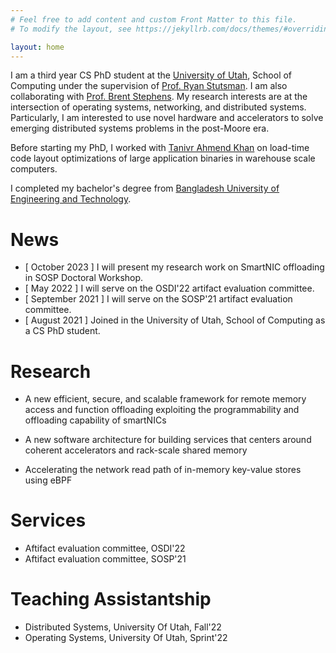 ```yaml
---
# Feel free to add content and custom Front Matter to this file.
# To modify the layout, see https://jekyllrb.com/docs/themes/#overriding-theme-defaults

layout: home
---
```


I am a third year CS PhD student at the [University of Utah](https://www.cs.utah.edu/), School of Computing
under the supervision of [Prof. Ryan Stutsman](https://rstutsman.github.io/). I am also collaborating with [Prof. Brent Stephens](https://www.cs.utah.edu/~brent/).
My research interests are at the intersection of operating systems, networking, and distributed systems.
Particularly, I am interested to use novel hardware and accelerators
to solve emerging distributed systems problems in the post-Moore era.

Before starting my PhD, I worked with [Tanivr Ahmend Khan](https://web.eecs.umich.edu/~takh/) on load-time code layout optimizations of large application binaries in warehouse scale computers.

I completed my bachelor's degree from
[Bangladesh University of Engineering and Technology](https://www.buet.ac.bd/web/).

# News #

* [ October 2023 ] I will present my research work on SmartNIC offloading in SOSP Doctoral Workshop.
* [ May 2022 ] I will serve on the OSDI'22 artifact evaluation committee.
* [ September 2021 ] I will serve on the SOSP'21 artifact evaluation committee.
* [ August 2021 ] Joined in the University of Utah, School of Computing as a CS PhD student.

# Research #

* A new efficient, secure, and scalable framework for remote memory access and function offloading exploiting the programmability and offloading capability of smartNICs

* A new software architecture for building services that centers around coherent accelerators and rack-scale shared memory

* Accelerating the network read path of in-memory key-value stores using eBPF

# Services #

* Aftifact evaluation committee, OSDI'22
* Aftifact evaluation committee, SOSP'21

# Teaching Assistantship #

* Distributed Systems, University Of Utah, Fall'22
* Operating Systems, University Of Utah, Sprint'22
